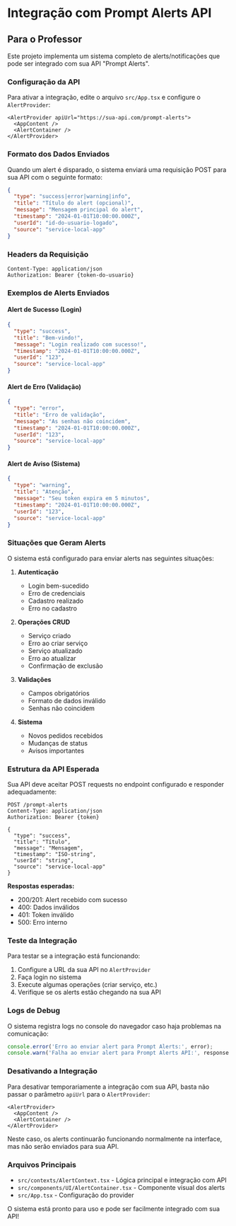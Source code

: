 # Integração com Prompt Alerts API

## Para o Professor

Este projeto implementa um sistema completo de alerts/notificações que pode ser integrado com sua API "Prompt Alerts".

### Configuração da API

Para ativar a integração, edite o arquivo `src/App.tsx` e configure o `AlertProvider`:

```tsx
<AlertProvider apiUrl="https://sua-api.com/prompt-alerts">
  <AppContent />
  <AlertContainer />
</AlertProvider>
```

### Formato dos Dados Enviados

Quando um alert é disparado, o sistema enviará uma requisição POST para sua API com o seguinte formato:

```json
{
  "type": "success|error|warning|info",
  "title": "Título do alert (opcional)",
  "message": "Mensagem principal do alert",
  "timestamp": "2024-01-01T10:00:00.000Z",
  "userId": "id-do-usuario-logado",
  "source": "service-local-app"
}
```

### Headers da Requisição

```
Content-Type: application/json
Authorization: Bearer {token-do-usuario}
```

### Exemplos de Alerts Enviados

#### Alert de Sucesso (Login)
```json
{
  "type": "success",
  "title": "Bem-vindo!",
  "message": "Login realizado com sucesso!",
  "timestamp": "2024-01-01T10:00:00.000Z",
  "userId": "123",
  "source": "service-local-app"
}
```

#### Alert de Erro (Validação)
```json
{
  "type": "error",
  "title": "Erro de validação",
  "message": "As senhas não coincidem",
  "timestamp": "2024-01-01T10:00:00.000Z",
  "userId": "123",
  "source": "service-local-app"
}
```

#### Alert de Aviso (Sistema)
```json
{
  "type": "warning",
  "title": "Atenção",
  "message": "Seu token expira em 5 minutos",
  "timestamp": "2024-01-01T10:00:00.000Z",
  "userId": "123",
  "source": "service-local-app"
}
```

### Situações que Geram Alerts

O sistema está configurado para enviar alerts nas seguintes situações:

1. **Autenticação**
   - Login bem-sucedido
   - Erro de credenciais
   - Cadastro realizado
   - Erro no cadastro

2. **Operações CRUD**
   - Serviço criado
   - Erro ao criar serviço
   - Serviço atualizado
   - Erro ao atualizar
   - Confirmação de exclusão

3. **Validações**
   - Campos obrigatórios
   - Formato de dados inválido
   - Senhas não coincidem

4. **Sistema**
   - Novos pedidos recebidos
   - Mudanças de status
   - Avisos importantes

### Estrutura da API Esperada

Sua API deve aceitar POST requests no endpoint configurado e responder adequadamente:

```
POST /prompt-alerts
Content-Type: application/json
Authorization: Bearer {token}

{
  "type": "success",
  "title": "Título",
  "message": "Mensagem",
  "timestamp": "ISO-string",
  "userId": "string",
  "source": "service-local-app"
}
```

**Respostas esperadas:**
- 200/201: Alert recebido com sucesso
- 400: Dados inválidos
- 401: Token inválido
- 500: Erro interno

### Teste da Integração

Para testar se a integração está funcionando:

1. Configure a URL da sua API no `AlertProvider`
2. Faça login no sistema
3. Execute algumas operações (criar serviço, etc.)
4. Verifique se os alerts estão chegando na sua API

### Logs de Debug

O sistema registra logs no console do navegador caso haja problemas na comunicação:

```javascript
console.error('Erro ao enviar alert para Prompt Alerts:', error);
console.warn('Falha ao enviar alert para Prompt Alerts API:', response.statusText);
```

### Desativando a Integração

Para desativar temporariamente a integração com sua API, basta não passar o parâmetro `apiUrl` para o `AlertProvider`:

```tsx
<AlertProvider>
  <AppContent />
  <AlertContainer />
</AlertProvider>
```

Neste caso, os alerts continuarão funcionando normalmente na interface, mas não serão enviados para sua API.

### Arquivos Principais

- `src/contexts/AlertContext.tsx` - Lógica principal e integração com API
- `src/components/UI/AlertContainer.tsx` - Componente visual dos alerts
- `src/App.tsx` - Configuração do provider

O sistema está pronto para uso e pode ser facilmente integrado com sua API!
